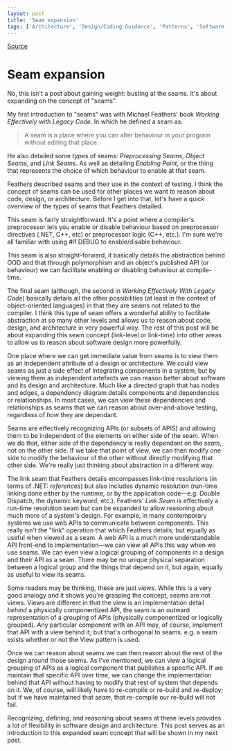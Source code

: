 ```yaml
---
layout: post
title: 'Seam expansion'
tags: ['Architecture', 'Design/Coding Guidance', 'Patterns', 'Software Development', 'Software Development Guidance', 'Software Development Practices', 'Software Development Principles', 'msmvps', 'February 2015']
---
```

[Source](http://pr-blog.azurewebsites.net/2015/02/17/seam-expansion/ "Permalink to Seam expansion")

# Seam expansion

No, this isn't a post about gaining weight: busting at the seams. It's about expanding on the concept of "seams".

My first introduction to "seams" was with Michael Feathers' book _Working Effectively with Legacy Code_. In which he defined a seam as:

> A seam is a place where you can alter behaviour in your program without editing that place.

He also detailed some _types_ of seams: _Preprocessing Seams_, _Object Seams_, and _Link Seams_. As well as detailing _Enabling Point_, or the thing that represents the choice of which behaviour to enable at that seam.

Feathers described seams and their use in the context of testing. I think the concept of seams can be used for other places we want to reason about code, design, or architecture. Before I get into that, let's have a quick overview of the types of seams that Feathers detailed.

This seam is fairly straightforward. It's a point where a compiler's preprocessor lets you enable or disable behaviour based on preprocessor directives (.NET, C++, etc) or preprocessor logic (C++, etc.). I'm sure we're all familiar with using #if DEBUG to enable/disable behaviour.

This seam is also straight-forward, it basically details the abstraction behind OOD and that through polymorphism and an object's published API (or behaviour) we can facilitate enabling or disabling behaviour at compile-time.

The final seam (although, the second in _Working Effectively With Legacy Code_) basically details all the other possibilities (at least in the context of object-oriented languages) in that they are seams not related to the compiler. I think this type of seam offers a wonderful ability to facilitate abstraction at so many other levels and allows us to reason about code, design, and architecture in very powerful way. The rest of this post will be about expanding this seam concept (link-level or link-time) into other areas to allow us to reason about software design more powerfully.

One place where we can get immediate value from seams is to view them as an independent attribute of a design or architecture. We could view seams as just a side effect of integrating components in a system, but by viewing them as independent artefacts we can reason better about software and its design and architecture. Much like a directed graph that has nodes and edges, a dependency diagram details components and dependencies or relationships. In most cases, we can view these dependencies and relationships as seams that we can reason about over-and-above testing, regardless of _how_ they are dependant.

Seams are effectively recognizing APIs (or subsets of APIS) and allowing them to be independent of the elements on either side of the seam. When we do that, either side of the dependency is really dependant on the _seam_, not on the other side. If we take that point of view, we can then modify one side to modify the behaviour of the other without directly modifying that other side. We're really just thinking about abstraction in a different way.

The link seam that Feathers details encompasses link-time resolutions (in terms of .NET: _references_) but also includes dynamic resolution (run-time linking done either by the runtime, or by the application code—e.g. Double Dispatch, the dynamic keyword, etc.). Feathers' _Link Seam_ is effectively a run-time resolution seam but can be expanded to allow reasoning about much more of a system's design. For example, in many contemporary systems we use web APIs to communicate between components. This really isn't the "link" operation that which Feathers details; but equally as useful when viewed as a seam. A web API is a much more understandable API front-end to implementation—we can view all APIs this way when we use seams. We can even view a logical grouping of components in a design and their API as a seam. There may be no unique physical separation between a logical group and the things that depend on it, but again, equally as useful to view its seams.

Some readers may be thinking, these are just _views_. While this is a very good analogy and it shows you're grasping the concept, seams are not views. Views are different in that the view is an implementation detail _behind_ a physically componentized API, the seam is an outward representation of a grouping of APIs (physically componentized or logically grouped). Any particular component with an API may, of course, implement that API with a view behind it; but that's orthogonal to seams. e.g. a seam exists whether or not the View pattern is used.

Once we can reason about seams we can then reason about the rest of the design around those seems. As I've mentioned, we can view a logical grouping of APIs as a logical component that publishes a specific API. If we maintain that specific API over time, we can change the implementation behind that API without having to modify that rest of system that depends on it. We, of course, will likely have to re-compile or re-build and re-deploy; but if we have maintained that _seam_, that re-compile our re-build will not fail.

Recognizing, defining, and reasoning about seams at these levels provides a lot of flexibility in software design and architecture. This post serves as an introduction to this expanded seam concept that will be shown in my next post.


